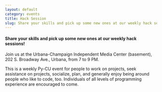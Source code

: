 ```yaml
---
layout: default
category: events
title: Hack Session
slug: Share your skills and pick up some new ones at our weekly hack sessions!
---
```


#### Share your skills and pick up some new ones at our weekly hack sessions!
Join us at the Urbana-Champaign Independent Media Center (basement), 202 S. Broadway Ave.,
Urbana, from 7 to 9 PM. 

This is a weekly Py-CU event for people to work on projects, seek assistance on
projects, socialize, plan, and generally enjoy being around people who like to
code, too. Individuals of all levels of programming experience are encouraged
to come.
